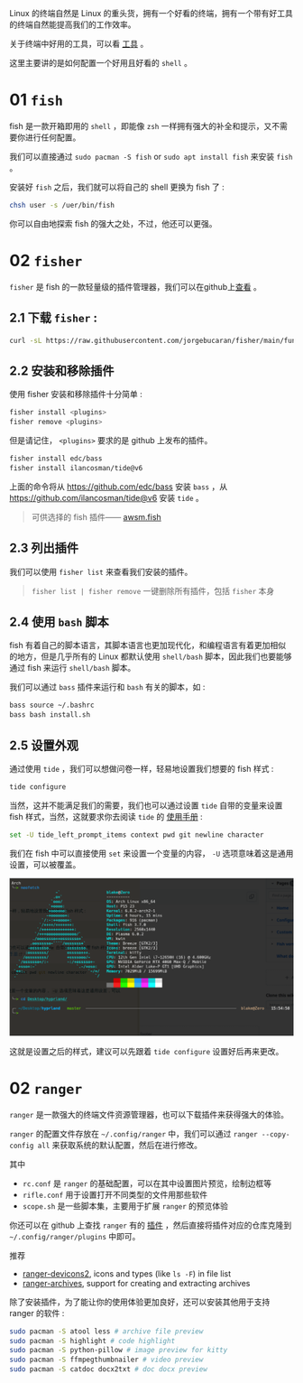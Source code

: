 Linux 的终端自然是 Linux 的重头货，拥有一个好看的终端，拥有一个带有好工具的终端自然能提高我们的工作效率。

关于终端中好用的工具，可以看 [工具](工具集#02%20命令行工具) 。

这里主要讲的是如何配置一个好用且好看的 `shell` 。

# 01 `fish` 

fish 是一款开箱即用的 `shell` ，即能像 `zsh` 一样拥有强大的补全和提示，又不需要你进行任何配置。

我们可以直接通过 `sudo pacman -S fish` or `sudo apt install fish` 来安装 `fish` 。

安装好 `fish` 之后，我们就可以将自己的 shell 更换为 fish 了 : 

```bash
chsh user -s /uer/bin/fish
```

你可以自由地探索 fish 的强大之处，不过，他还可以更强。

# 02 `fisher` 

`fisher` 是 fish 的一款轻量级的插件管理器，我们可以在github上[查看](https://github.com/jorgebucaran/fisher) 。

## 2.1 下载 `fisher` : 

```bash
curl -sL https://raw.githubusercontent.com/jorgebucaran/fisher/main/functions/fisher.fish | source && fisher install jorgebucaran/fisher
```

## 2.2 安装和移除插件

使用 fisher 安装和移除插件十分简单 :

```bash
fisher install <plugins>
fisher remove <plugins>
```

但是请记住， `<plugins>` 要求的是 github 上发布的插件。

```bash
fisher install edc/bass
fisher install ilancosman/tide@v6
```

上面的命令将从 https://github.com/edc/bass 安装 `bass` ，从 https://github.com/ilancosman/tide@v6 安装 `tide` 。

> 可供选择的 fish 插件—— [awsm.fish](http://github.com/lengyijun/awsm.fish)

## 2.3 列出插件

我们可以使用 `fisher list` 来查看我们安装的插件。

> `fisher list | fisher remove` 一键删除所有插件，包括 `fisher` 本身

## 2.4 使用 `bash` 脚本

fish 有着自己的脚本语言，其脚本语言也更加现代化，和编程语言有着更加相似的地方，但是几乎所有的 Linux 都默认使用 `shell/bash` 脚本，因此我们也要能够通过 fish 来运行 `shell/bash` 脚本。

我们可以通过 `bass` 插件来运行和 `bash` 有关的脚本，如 :

```bash
bass source ~/.bashrc
bass bash install.sh
```

## 2.5 设置外观

通过使用 `tide` ，我们可以想做问卷一样，轻易地设置我们想要的 fish 样式 : 

```bash
tide configure
```

当然，这并不能满足我们的需要，我们也可以通过设置 `tide` 自带的变量来设置 fish 样式，当然，这就要求你去阅读 `tide` 的 [使用手册](https://github.com/IlanCosman/tide/wiki) : 

```bash
set -U tide_left_prompt_items context pwd git newline character
```

我们在 fish 中可以直接使用 `set` 来设置一个变量的内容， `-U` 选项意味着这是通用设置，可以被覆盖。

![](imgs/fish_config.png)

这就是设置之后的样式，建议可以先跟着 `tide configure` 设置好后再来更改。

# 02 `ranger` 

`ranger` 是一款强大的终端文件资源管理器，也可以下载插件来获得强大的体验。

`ranger` 的配置文件存放在 `~/.config/ranger` 中，我们可以通过 `ranger --copy-config all` 来获取系统的默认配置，然后在进行修改。

其中

- `rc.conf` 是 `ranger` 的基础配置，可以在其中设置图片预览，绘制边框等
- `rifle.conf` 用于设置打开不同类型的文件用那些软件
- `scope.sh` 是一些脚本集，主要用于扩展 `ranger` 的预览体验

你还可以在 github 上查找 `ranger` 有的 [插件](https://github.com/ranger/ranger/wiki/Plugins) ，然后直接将插件对应的仓库克隆到 `~/.config/ranger/plugins` 中即可。

推荐

- [ranger-devicons2](https://github.com/cdump/ranger-devicons2), icons and types (like `ls -F`) in file list
- [ranger-archives](https://github.com/maximtrp/ranger-archives), support for creating and extracting archives

除了安装插件，为了能让你的使用体验更加良好，还可以安装其他用于支持 ranger 的软件 : 

```bash
sudo pacman -S atool less # archive file preview
sudo pacman -S highlight # code highlight
sudo pacman -S python-pillow # image preview for kitty
sudo pacman -S ffmpegthumbnailer # video preview
sudo pacman -S catdoc docx2txt # doc docx preview
```

